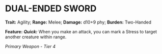 # DUAL-ENDED SWORD

**Trait:** Agility; **Range:** Melee; **Damage:** d10+9 phy; **Burden:** Two-Handed

**Feature:** ***Quick:*** When you make an attack, you can mark a Stress to target another creature within range.

*Primary Weapon - Tier 4*
